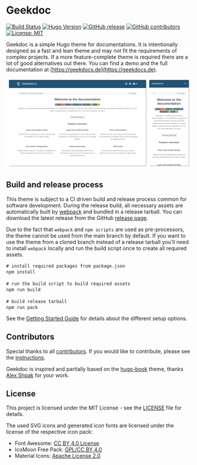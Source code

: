 # Geekdoc

[![Build Status](https://img.shields.io/drone/build/thegeeklab/hugo-geekdoc?logo=drone&server=https%3A%2F%2Fdrone.thegeeklab.de)](https://drone.thegeeklab.de/thegeeklab/hugo-geekdoc)
[![Hugo Version](https://img.shields.io/badge/hugo-0.93-blue.svg)](https://gohugo.io)
[![GitHub release](https://img.shields.io/github/v/release/thegeeklab/hugo-geekdoc)](https://github.com/thegeeklab/hugo-geekdoc/releases/latest)
[![GitHub contributors](https://img.shields.io/github/contributors/thegeeklab/hugo-geekdoc)](https://github.com/thegeeklab/hugo-geekdoc/graphs/contributors)
[![License: MIT](https://img.shields.io/github/license/thegeeklab/hugo-geekdoc)](https://github.com/thegeeklab/hugo-geekdoc/blob/main/LICENSE)

Geekdoc is a simple Hugo theme for documentations. It is intentionally designed as a fast and lean theme and may not fit the requirements of complex projects. If a more feature-complete theme is required there are a lot of good alternatives out there. You can find a demo and the full documentation at [https://geekdocs.de](https://geekdocs.de).

![Desktop and mobile preview](https://raw.githubusercontent.com/thegeeklab/hugo-geekdoc/main/images/readme.png)

## Build and release process

This theme is subject to a CI driven build and release process common for software development. During the release build, all necessary assets are automatically built by [webpack](https://webpack.js.org/) and bundled in a release tarball. You can download the latest release from the GitHub [release page](https://github.com/thegeeklab/hugo-geekdoc/releases).

Due to the fact that `webpack` and `npm scripts` are used as pre-processors, the theme cannot be used from the main branch by default. If you want to use the theme from a cloned branch instead of a release tarball you'll need to install `webpack` locally and run the build script once to create all required assets.

```shell
# install required packages from package.json
npm install

# run the build script to build required assets
npm run build

# build release tarball
npm run pack
```

See the [Getting Started Guide](https://geekdocs.de/usage/getting-started/) for details about the different setup options.

## Contributors

Special thanks to all [contributors](https://github.com/thegeeklab/hugo-geekdoc/graphs/contributors). If you would like to contribute, please see the [instructions](https://github.com/thegeeklab/hugo-geekdoc/blob/main/CONTRIBUTING.md).

Geekdoc is inspired and partially based on the [hugo-book](https://github.com/alex-shpak/hugo-book) theme, thanks [Alex Shpak](https://github.com/alex-shpak/) for your work.

## License

This project is licensed under the MIT License - see the [LICENSE](https://github.com/thegeeklab/hugo-geekdoc/blob/main/LICENSE) file for details.

The used SVG icons and generated icon fonts are licensed under the license of the respective icon pack:

- Font Awesome: [CC BY 4.0 License](https://github.com/FortAwesome/Font-Awesome#license)
- IcoMoon Free Pack: [GPL/CC BY 4.0](https://icomoon.io/#icons-icomoon)
- Material Icons: [Apache License 2.0](https://github.com/google/material-design-icons/blob/main/LICENSE)
